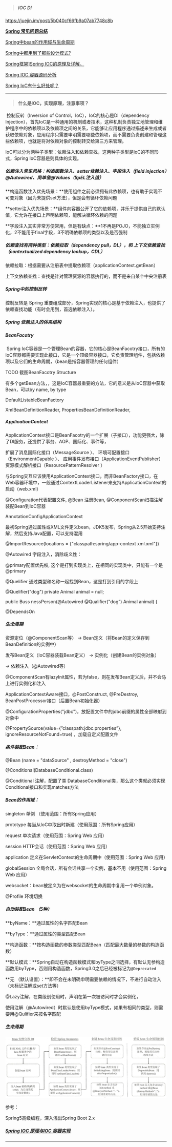 > ##### IOC DI

https://juejin.im/post/5b040cf66fb9a07ab7748c8b

**[Spring 常见问题总结](https://snailclimb.gitee.io/javaguide/#/docs/system-design/framework/spring/SpringInterviewQuestions)**

[Spring中bean的作用域与生命周期](https://snailclimb.gitee.io/javaguide/#/docs/system-design/framework/spring/SpringBean)

[Spring中都用到了那些设计模式?](https://snailclimb.gitee.io/javaguide/#/docs/system-design/framework/spring/Spring-Design-Patterns)

[Spring框架\]Spring IOC的原理及详解。](https://www.cnblogs.com/wang-meng/p/5597490.html)

[Spring IOC 容器源码分析](https://javadoop.com/post/spring-ioc)

[Spring IoC有什么好处呢？](https://www.zhihu.com/question/23277575/answer/169698662)

------

> #### 什么是IOC，实现原理，注意事项？

​	控制反转（Inversion of Control，IoC），IoC的核心是DI（dependency Injection），首先IoC是一种通用的机制或者技术，这种机制负责独立地管理和维护程序中的依赖项以及依赖项之间的关系，它能够让应用程序通过描述来生成或者获取依赖对象，应用程序只需要申明需要哪些依赖项，而不需要负责创建和管理这些依赖项，也就是将对依赖对象的控制转交给第三方来管理。

​	IoC可以分为两种子类型：依赖注入和依赖查找，这两种子类型是IoC的不同形式，Spring IoC容器是则具体的实现。

##### 依赖注入常见风格：构造函数注入、setter依赖注入、字段注入（field injection）@Autowired、简单值@Values（SpEL注入值）

**构造函数注入优先场景：**使用组件之前必须拥有此依赖项，也有助于实现不可变对象（因为未提供set方法），但是会有循环依赖问题

**setter注入优先场景：**组件向容器公开了它的依赖项，并乐于提供自己的默认值，它允许在接口上声明依赖项，能解决循环依赖的问题

**字段注入其实非常方便常用，但是有缺点：**1不再是POJO，不能独立实例化，2不能用于final字段，3不明确依赖项的类型以及是否强制

##### 依赖查找有两种类型：依赖拉取（dependency pull，DL），和 上下文依赖查找（contextualized dependency lookup，CDL）

依赖拉取：根据需要从注册表中提取依赖项（applicationContext.getBean）

上下文依赖查找：查找是针对管理资源的容器执行的，而不是来自某个中央注册表



##### Spring中的控制反转

控制反转是 Spring 重要组成部分，Spring实现的核心是基于依赖注入，也提供了依赖查找功能（有时会用到，首选依赖注入）。

##### Spring 依赖注入的体系结构

##### BeanFacotry

​	Spring IoC容器是一个管理Bean的容器，它的核心是BeanFacotry接口，所有的IoC容器都需要实现此接口，它是一个顶级容器接口，它负责管理组件，包括依赖项以及它们的生命周期，（bean是指容器管理的任何组件）

TODO 截图BeanFacotry Structure

有多个getBean方法，，这是IoC容器最重要的方法，它的意义是从IoC容器中获取Bean，可以by name, by type

DefaultListableBeanFactory

XmlBeanDefinitionReader, PropertiesBeanDefinitionReader, 

##### ApplicationContext

ApplicationContext接口是BeanFacotry的一个扩展（子接口），功能更强大，除了DI服务，还提供了事务、AOP、国际化、事件等，

扩展了消息国际化接口（MessageSource ）、
环境可配置接口（EnvironmentCapable ）、
应用事件发布接口（ApplicationEventPublisher）
资源模式解析接口（ResourcePatternResolver ）

与Spring交互应该使用ApplicationContext接口，而非BeanFactory接口，在Web容器环境中，一般通过ContextLoaderListener来支持ApplicationContext的启动（web.xml）

@Configuration代表配置文件, @Bean 注册Bean, @ConponentScan扫描注解装配Bean到IoC容器

AnnotationConfigApplicationContext

最初Spring通过属性或XML文件定义bean，JDK5发布，Spring从2.5开始支持注解，然后支持Java配置，可以支持混用

@ImportResource(locations = {"classpath:spring/app-context xml.xml"}) 

@Autowired 字段注入，消除歧义性：

@primary配置优先权, 这个是打到实现类上，在相同的实现类中，只能有一个是@primary

@Quelifier 通过类型和名称一起找到Bean，这是打到引用的字段上

@Quelifier("dog") 
private Animal animal = null; 

public Buss nessPerson(@Autowired @Qualifier("dog”) Animal animal) { 

@DependsOn

##### 生命周期

资源定位（@ComponentScan等） -> Bean定义（将Bean的定义保存到BeanDefinition的实例中）

发布Bean定义（IoC容器装载Bean定义） -> 实例化（创建Bean的实例对象）

-> 依赖注入（@Autowired等）

@ComponentScan有lazyInit属性，若为false，则在发布Bean定义后，并不会马上进行实例化和注入

ApplicationContextAware接口，@PostConstruct, @PreDestroy, BeanPostProcessor接口（后置Bean初始化器）

@ConfigurationProperties("jdbc")，放配置文件中的jdbc前缀的属性全部映射到对象中

@PropertySource(value={”classpath:jdbc.properties”}, ignoreResourceNotFound=true) ，加载自定义配置文件

##### 条件装配Bean：

@Bean (name = "dataSource" , destroyMethod = "close") 

@Conditional(DatabaseConditional.class)

@Conditional 注解，配置了类 DatabaseConditional类，那么这个类就必须实现Conditional接口和实现matches方法

##### Bean的作用域：

singleton 单例 （使用范围：所有Spring应用）

prototype 每当从IoC中取出时新建（使用范围：所有Spring应用）

request 单次请求（使用范围：Spring Web 应用）

session HTTP会话（使用范围：Spring Web 应用）

application 定义在ServletContext的生命周期中（使用范围：Spring Web 应用）

globalSession 全局会话，所有会话共享一个实例，基本不用（使用范围：Spring Web 应用）

websocket：bean被定义为在websocket的生命周期中复用一个单例对象。

@Profile 环境切换

##### 自动装配Bean （5种）

**byName：**通过属性的名字匹配Bean

**byType：**通过属性的类型匹配Bean

**构造函数：**按构造函数的参数类型匹配Bean（匹配最大数量的参数的构造函数）

**默认模式：**Spring自动在构造函数模式和byType之间选择，有默认无参构造函数用byType，否则用构造函数，Spring3.0之后已经被标记为`@Deprecated`

**无 （默认设置）：**即不会在未明确申明需要依赖的情况下，不进行自动注入（未标记注解或set方法等）

@Lazy注解，在类级别使用时，声明在第一次被访问时才会实例化，

使用注解（@Autowired）时默认是使用byType模式，如果有相同的类型，则需要用@Qulifier来按名字匹配

##### 生命周期

![image-20200313072755775](assets/image-20200313072755775.png)

参考：

Spring5高级编程，深入浅出Spring Boot 2.x

##### [Spring IOC 原理与IOC 容器实现](https://juejin.im/post/5dc9503ce51d45225b4770fd)

------

